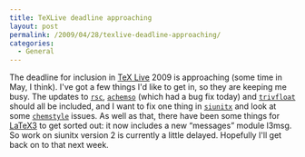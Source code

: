 ```yaml
---
title: TeXLive deadline approaching
layout: post
permalink: /2009/04/28/texlive-deadline-approaching/
categories:
  - General
---
```

The deadline for inclusion in [TeX Live](https://tug.org/texlive) 2009 is approaching (some time in May, I think). I've got a few things I'd like to get in, so they are keeping me busy. The updates to [`rsc`](https://ctan.org/pkg/rsc), [`achemso`](https://ctan.org/pkg/achemso) (which had a bug fix today) and [`trivfloat`](https://ctan.org/pkg/trivfloat) should all be included, and I want to fix one thing in [`siunitx`](https://ctan.org/pkg/siunitx) and look at some [`chemstyle`](https://ctan.org/pkg/chemstyle) issues. As well as that, there have been some things for [LaTeX3](https://www.latex-project.org/latex3.html) to get sorted out: it now includes a new “messages” module l3msg. So work on siunitx version 2 is currently a little delayed. Hopefully I'll get back on to that next week.
